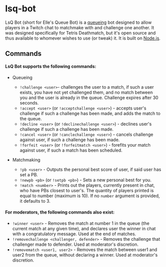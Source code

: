 lsq-bot
======

LsQ Bot (short for Elle's Queue Bot) is a [queueing](https://xkcd.com/853/) bot designed to allow players in a Twitch chat to matchmake with and challenge one another. It was designed specifically for Tetris Deathmatch, but it's open source and thus available to whomever wishes to use (or tweak) it. It is built on [Node.js](https://nodejs.org).

## Commands

#### LsQ Bot supports the following commands:

  * Queueing
    * `!challenge <user>`- challenges the user to a match, if such a user exists, you have not yet challenged them, and no match between you and the user is already in the queue. Challenge expires after 30 seconds.
    * `!accept <user>` (or `!acceptchallenge <user>`) - accepts user's challenge if such a challenge has been made, and adds the match to the queue.
    * `!decline <user>` (or `!declinechallenge <user>`) - declines user's challenge if such a challenge has been made.
    * `!cancel <user>` (or `!canclechallenge <user>`) - cancels challenge against user, if such a challenge has been made.
    * `!forfeit <user>` (or `!forfeitmatch <user>`) - forefits your match against user, if such a match has been scheduled.

  * Matchmaking
    * `!pb <user>` - Outputs the personal best score of user, if said user has set a PB.
    * `!newpb <pb>` (or `!setpb <pb>`) - Sets a new personal best for you.
    * `!match <number>` - Prints out the players, currently present in chat, who have PBs closest to user's. The quantity of players printed is equal to number (maximum is 10).  If no `number` argument is provided, it defaults to 3.

#### For moderators, the following commands also exist:
  * `!winner <user>` - Removes the match at number 1 in the queue (the current match at any given time), and declares user the winner in chat with a congratulatory message. Used at the end of matches.
  * `!removechallenge <challenger, defender>` - Removes the challenge that challenger made to defender. Used at moderator's discretion.
  * `!removematch <user1, user2>` - Removes the match between user1 and user2 from the queue, without declaring a winner. Used at moderator's discretion.
  
